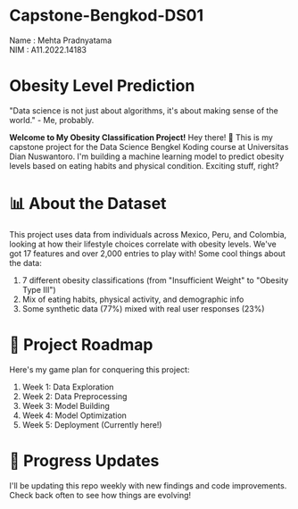 # Capstone-Bengkod-DS01
Name : Mehta Pradnyatama
<br>
NIM : A11.2022.14183

# Obesity Level Prediction 
"Data science is not just about algorithms, it's about making sense of the world." - Me, probably.

**Welcome to My Obesity Classification Project!**
Hey there! 👋 This is my capstone project for the Data Science Bengkel Koding course at Universitas Dian Nuswantoro. I'm building a machine learning model to predict obesity levels based on eating habits and physical condition. Exciting stuff, right?

# 📊 About the Dataset
This project uses data from individuals across Mexico, Peru, and Colombia, looking at how their lifestyle choices correlate with obesity levels. We've got 17 features and over 2,000 entries to play with!
Some cool things about the data:
1. 7 different obesity classifications (from "Insufficient Weight" to "Obesity Type III")
2. Mix of eating habits, physical activity, and demographic info
3. Some synthetic data (77%) mixed with real user responses (23%)

# 🚀 Project Roadmap
Here's my game plan for conquering this project:
1. Week 1: Data Exploration 
2. Week 2: Data Preprocessing
3. Week 3: Model Building 
4. Week 4: Model Optimization
5. Week 5: Deployment (Currently here!)

# 🌟 Progress Updates
I'll be updating this repo weekly with new findings and code improvements. Check back often to see how things are evolving!
